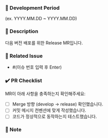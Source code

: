 <!--
🚀 Release MR (제목을 입력해주세요)
⚠ (괄호) 항목은 모두 지우고 알맞게 작성해주세요.
-->

### 📅 Development Period

<!-- 작업 기간을 YYYY.MM.DD ~ YYYY.MM.DD 형식으로 입력해주세요 -->

(ex. YYYY.MM.DD ~ YYYY.MM.DD)

### 📢 Description

다음 버전 배포를 위한 Release MR입니다.

<!-- 작업 내용을 명확하게 설명해주세요 -->

### 💬 Related Issue

- #(이슈 번호 입력 후 Enter)

### ✔️ PR Checklist

MR이 아래 사항을 충족하는지 확인해주세요:

- [ ] Merge 방향 (develop -> release) 확인했습니다.
- [ ] 커밋 메시지 컨벤션에 맞게 작성했습니다.
- [ ] 코드가 정상적으로 동작하는지 테스트했습니다.

### 🔖 Note

<!-- 참고사항을 적어주세요 -->
